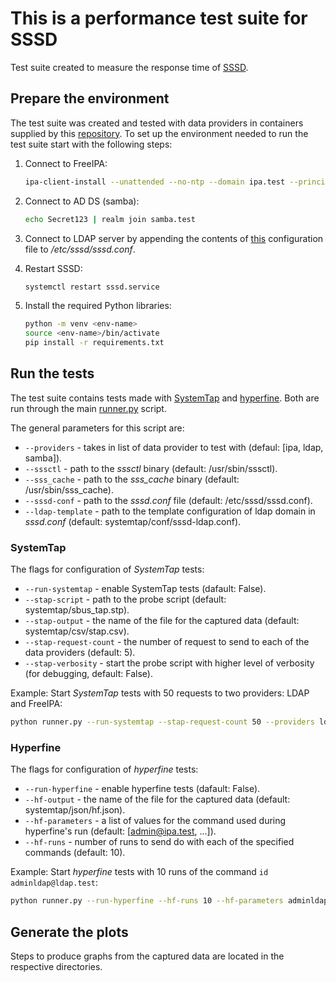 # This is a performance test suite for SSSD

Test suite created to measure the response time of [SSSD](https://github.com/SSSD/sssd).

## Prepare the environment

The test suite was created and tested with data providers in containers supplied by this [repository](https://github.com/SSSD/sssd-ci-containers).
To set up the environment needed to run the test suite start with the following steps:

1. Connect to FreeIPA:

    ```bash
    ipa-client-install --unattended --no-ntp --domain ipa.test --principal admin --password Secret123 --force-join
    ```

2. Connect to AD DS (samba):

    ```bash
    echo Secret123 | realm join samba.test
    ```

3. Connect to LDAP server by appending the contents of [this](https://github.com/lamabro23/sssd-perf/blob/master/systemtap/conf/sssd-ldap.conf) configuration file to */etc/sssd/sssd.conf*.
4. Restart SSSD:

    ```bash
    systemctl restart sssd.service
    ```

5. Install the required Python libraries:

    ```bash
    python -m venv <env-name>
    source <env-name>/bin/activate
    pip install -r requirements.txt
    ```

## Run the tests

The test suite contains tests made with [SystemTap](https://github.com/groleo/systemtap) and [hyperfine](https://github.com/sharkdp/hyperfine).
Both are run through the main [runner.py](https://github.com/lamabro23/sssd-perf/blob/master/runner.py) script.

The general parameters for this script are:

- `--providers` - takes in list of data provider to test with (defaul: [ipa, ldap, samba]).
- `--sssctl` - path to the *sssctl* binary (default: /usr/sbin/sssctl).
- `--sss_cache` - path to the *sss_cache* binary (default: /usr/sbin/sss_cache).
- `--sssd-conf` - path to the *sssd.conf* file (default: /etc/sssd/sssd.conf).
- `--ldap-template` - path to the template configuration of ldap domain in *sssd.conf* (default: systemtap/conf/sssd-ldap.conf).

### SystemTap

The flags for configuration of *SystemTap* tests:

- `--run-systemtap` - enable SystemTap tests (dafault: False).
- `--stap-script` - path to the probe script (default: systemtap/sbus_tap.stp).
- `--stap-output` - the name of the file for the captured data (default: systemtap/csv/stap.csv).
- `--stap-request-count` - the number of request to send to each of the data providers (default: 5).
- `--stap-verbosity` - start the probe script with higher level of verbosity (for debugging, default: False).

Example:
Start *SystemTap* tests with 50 requests to two providers: LDAP and FreeIPA:

```bash
python runner.py --run-systemtap --stap-request-count 50 --providers ldap ipa
```

### Hyperfine

The flags for configuration of *hyperfine* tests:

- `--run-hyperfine` - enable hyperfine tests (dafault: False).
- `--hf-output` - the name of the file for the captured data (default: systemtap/json/hf.json).
- `--hf-parameters` - a list of values for the command used during hyperfine's run (default: [admin@ipa.test, ...]).
- `--hf-runs` - number of runs to send do with each of the specified commands (default: 10).

Example:
Start *hyperfine* tests with 10 runs of the command `id adminldap@ldap.test`:

```bash
python runner.py --run-hyperfine --hf-runs 10 --hf-parameters adminldap@ldap.test
```

## Generate the plots

Steps to produce graphs from the captured data are located in the respective directories.
